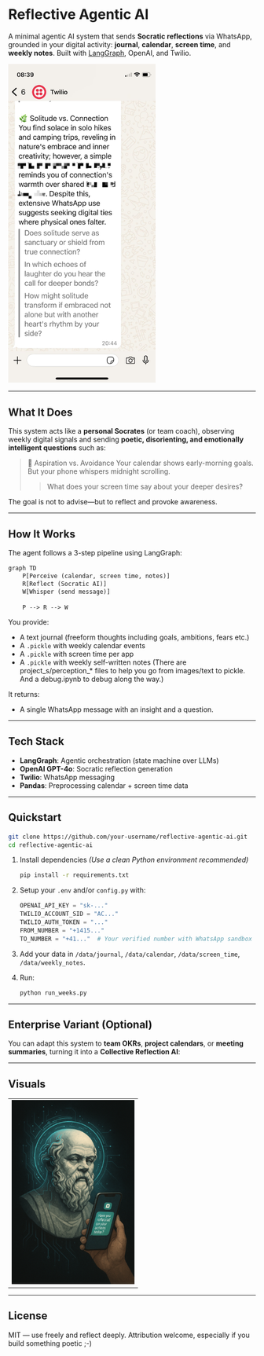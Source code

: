 # Reflective Agentic AI

A minimal agentic AI system that sends **Socratic reflections** via WhatsApp, grounded in your digital activity: **journal**, **calendar**, **screen time**, and **weekly notes**.
Built with [LangGraph](https://github.com/langchain-ai/langgraph), OpenAI, and Twilio.

<img src="images/reflective_real_example.JPG" alt="screenshot" width="300"/>

---

## What It Does

This system acts like a **personal Socrates** (or team coach), observing weekly digital signals and sending **poetic, disorienting, and emotionally intelligent questions** such as:

> 🌿 Aspiration vs. Avoidance
> Your calendar shows early-morning goals.
> But your phone whispers midnight scrolling.
> > What does your screen time say about your deeper desires?

The goal is not to advise—but to reflect and provoke awareness.

---

## How It Works

The agent follows a 3-step pipeline using LangGraph:

```mermaid
graph TD
    P[Perceive (calendar, screen time, notes)]
    R[Reflect (Socratic AI)]
    W[Whisper (send message)]

    P --> R --> W
```

You provide:
- A text journal (freeform thoughts including goals, ambitions, fears etc.)
- A `.pickle` with weekly calendar events
- A `.pickle` with screen time per app
- A `.pickle` with weekly self-written notes
(There are project_s/perception_* files to help you go from images/text to pickle. And a debug.ipynb to debug along the way.)


It returns:
- A single WhatsApp message with an insight and a question.

---

## Tech Stack

- **LangGraph**: Agentic orchestration (state machine over LLMs)
- **OpenAI GPT-4o**: Socratic reflection generation
- **Twilio**: WhatsApp messaging
- **Pandas**: Preprocessing calendar + screen time data

---

## Quickstart

```bash
git clone https://github.com/your-username/reflective-agentic-ai.git
cd reflective-agentic-ai
```

1. Install dependencies
   *(Use a clean Python environment recommended)*
   ```bash
   pip install -r requirements.txt
   ```

2. Setup your `.env` and/or `config.py` with:
   ```python
   OPENAI_API_KEY = "sk-..."
   TWILIO_ACCOUNT_SID = "AC..."
   TWILIO_AUTH_TOKEN = "..."
   FROM_NUMBER = "+1415..."
   TO_NUMBER = "+41..."  # Your verified number with WhatsApp sandbox
   ```

3. Add your data in `/data/journal`, `/data/calendar`, `/data/screen_time`, `/data/weekly_notes`.

4. Run:
   ```bash
   python run_weeks.py
   ```

---

## Enterprise Variant (Optional)

You can adapt this system to **team OKRs**, **project calendars**, or **meeting summaries**, turning it into a **Collective Reflection AI**:


---

## Visuals

<table>
  <tr>
    <td><img src="images/socrates_head_ai_phone.png" width="250"/></td>
  </tr>
</table>

---

## License

MIT — use freely and reflect deeply.
Attribution welcome, especially if you build something poetic ;-)
